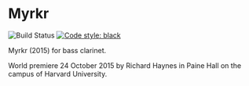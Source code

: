 Myrkr
=====

![Build Status](
    https://github.com/trevorbaca/myrkr/actions/workflows/main.yml/badge.svg)
[![Code style: black](
    https://img.shields.io/badge/code%20style-black-000000.svg)](
    https://github.com/ambv/black)

Myrkr (2015) for bass clarinet.

World premiere 24 October 2015 by Richard Haynes in Paine Hall on the campus of Harvard
University.
